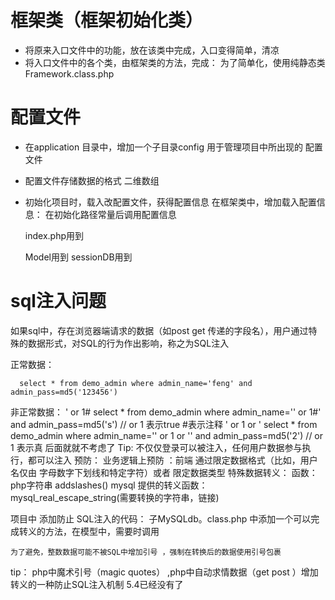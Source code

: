 
# 框架类（框架初始化类）
  - 将原来入口文件中的功能，放在该类中完成，入口变得简单，清凉
  - 将入口文件中的各个类，由框架类的方法，完成：
    为了简单化，使用纯静态类  Framework.class.php
# 配置文件
  - 在application 目录中，增加一个子目录config 用于管理项目中所出现的 配置文件    
  - 配置文件存储数据的格式 二维数组

  - 初始化项目时，载入改配置文件，获得配置信息
    在框架类中，增加载入配置信息：
      在初始化路径常量后调用配置信息

      index.php用到

      Model用到
      sessionDB用到

# sql注入问题      
  如果sql中，存在浏览器端请求的数据（如post get 传递的字段名），用户通过特殊的数据形式，对SQL的行为作出影响，称之为SQL注入

  正常数据：

      select * from demo_admin where admin_name='feng' and admin_pass=md5('123456')

  非正常数据：
    ' or 1#
      select * from demo_admin where admin_name='' or 1#' and admin_pass=md5('s') 
      // or 1 表示true #表示注释
    ' or 1 or '
      select * from demo_admin where admin_name='' or 1 or '' and admin_pass=md5('2') 
      // or 1 表示真 后面就就不考虑了 
  Tip: 不仅仅登录可以被注入，任何用户数据参与执行，都可以注入
  预防：
    业务逻辑上预防  ：前端 通过限定数据格式（比如，用户名仅由 字母数字下划线和特定字符）或者 限定数据类型
    特殊数据转义： 
      函数： php字符串 addslashes()  mysql 提供的转义函数： mysql_real_escape_string(需要转换的字符串，链接)

  项目中 添加防止 SQL注入的代码：
    子MySQLdb。class.php 中添加一个可以完成转义的方法，在模型中，需要时调用    

    为了避免，整数数据可能不被SQL中增加引号 ，强制在转换后的数据使用引号包裹  

  tip：
    php中魔术引号（magic quotes） ,php中自动求情数据（get post ）增加转义的一种防止SQL注入机制  5.4已经没有了
